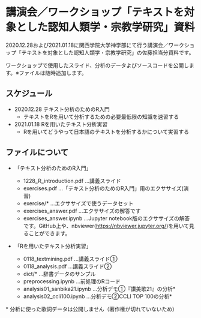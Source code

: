 # 講演会／ワークショップ「テキストを対象とした認知人類学・宗教学研究」資料

2020.12.28および2021.01.18に関西学院大学神学部にて行う講演会／ワークショップ「テキストを対象とした認知人類学・宗教学研究」の佐藤担当分資料です。

ワークショップで使用したスライド、分析のデータよびソースコードを公開します。※ファイルは随時追加します。


## スケジュール

+ 2020.12.28 テキスト分析のためのR入門
    + テキストをRを用いて分析するための必要最低限の知識を速習する
+ 2021.01.18 Rを用いたテキスト分析実習
    + Rを用いてどうやって日本語のテキストを分析するかについて実習する

## ファイルについて

+ 「テキスト分析のためのR入門」
    + 1228_R_introduction.pdf ...講義スライド
    + exercises.pdf …「テキスト分析のためのR入門」用のエクササイズ(演習)
    + exercise/* ...エクササイズで使うデータセット
    + exercises_answer.pdf ...エクササイズの解答です
    + exercises_answer.ipynb ...Jupyter notebook版のエクササイズの解答です。GitHub上や、nbviewer(https://nbviewer.jupyter.org/)を用いて見ることができます。

+ 「Rを用いたテキスト分析実習」
    + 0118_textmining.pdf ...講義スライド①
    + 0118_analysis.pdf ...講義スライド②
    + dict/* …辞書データのサンプル
    + preprocessing.ipynb …前処理のRコード
    + analysis01_sanbika21.ipynb …分析デモ①『讃美歌21』の分析*
    + analysis02_ccli100.ipynb …分析デモ②CCLI TOP 100の分析*

\* 分析に使った歌詞データは公開しません（著作権が切れていないため）


